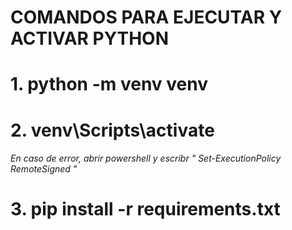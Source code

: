 # COMANDOS PARA EJECUTAR Y ACTIVAR PYTHON

# 1. python -m venv venv 

# 2. venv\Scripts\activate

###### En caso de error, abrir powershell y escribr " Set-ExecutionPolicy RemoteSigned "

# 3. pip install -r requirements.txt